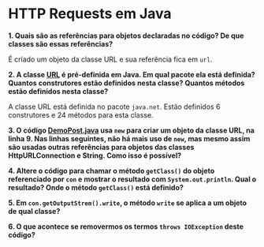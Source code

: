 # HTTP Requests em Java

**1. Quais são as referências para objetos declaradas no código? De que classes são essas referências?**

É criado um objeto da classe URL e sua referência fica em `url`.  

**2. A classe [URL](https://docs.oracle.com/javase/8/docs/api/java/net/URL.html) é pré-definida em Java. Em qual pacote ela está definida? Quantos construtores estão definidos nesta classe? Quantos métodos estão definidos nesta classe?**

A classe URL está definida no pacote `java.net`. Estão definidos 6 construtores e 24 métodos para esta classe.

**3. O código [DemoPost.java](src/DemoPost.java) usa `new` para criar um objeto da classe URL, na linha 9. Nas linhas seguintes, não há mais uso de `new`, mas mesmo assim são usadas outras referências para objetos das classes HttpURLConnection e String. Como isso é possível?**

**4. Altere o código para chamar o método `getClass()` do objeto referenciado por `con` e mostrar o resultado com `System.out.println`. Qual o resultado? Onde o método `getClass()` está definido?**

**5. Em `con.getOutputStrem().write`, o método `write` se aplica a um objeto de qual classe?**

**6. O que acontece se removermos os termos `throws IOException` deste código?**